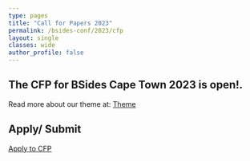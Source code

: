 ```yaml
---
type: pages
title: "Call for Papers 2023"
permalink: /bsides-conf/2023/cfp
layout: single
classes: wide
author_profile: false
---
```



## The CFP for BSides Cape Town 2023 is open!.
Read more about our theme at: [Theme](https://bsidescapetown.co.za/conference/Theme-2023/)

## Apply/ Submit
[Apply to CFP](https://pretalx.com/bsides-cape-town-2023)

